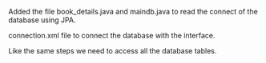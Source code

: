 Added the file book_details.java and maindb.java to read the connect of the database using JPA.

connection.xml file to connect the database with the interface.

Like the same steps we need to access all the database tables.
